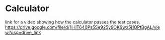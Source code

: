 # Calculator
link for a video showing how the calculator passes the test cases.
https://drive.google.com/file/d/1iHlT640Ps5Se925y9OK9wx5j1OPtBgAL/view?usp=drive_link
